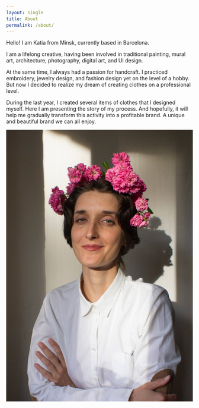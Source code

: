 ```yaml
---
layout: single
title: About
permalink: /about/
---
```

Hello! I am Katia from Minsk, currently based in Barcelona.

I am a lifelong creative, having been involved in traditional painting, mural art, architecture, photography, digital art, and UI design.

At the same time, I always had a passion for handcraft. I practiced embroidery, jewelry design, and fashion design yet on the level of a hobby. But now I decided to realize my dream of creating clothes on a professional level.

During the last year, I created several items of clothes that I designed myself. Here I am presenting the story of my process. And hopefully, it will help me gradually transform this activity into a profitable brand. A unique and beautiful brand we can all enjoy.

![Me in handmade rose headband](/assets/images/about.jpg)
